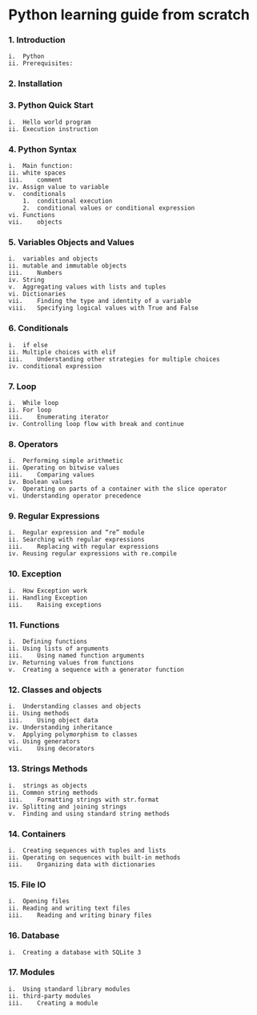 # Python learning guide from scratch 




### 1.	Introduction
	i.	Python
	ii.	Prerequisites:
### 2.	Installation
### 3.	Python Quick Start
	i.	Hello world program
	ii.	Execution instruction
### 4.	Python Syntax
	i.	Main function:
	ii.	white spaces
	iii.	comment
	iv.	Assign value to variable
	v.	conditionals
		1.	conditional execution
		2.	conditional values or conditional expression
	vi.	Functions
	vii.	objects
### 5.	Variables Objects and Values
	i.	variables and objects
	ii.	mutable and immutable objects
	iii.	Numbers
	iv.	String
	v.	Aggregating values with lists and tuples	
	vi.	Dictionaries	
	vii.	Finding the type and identity of a variable	
	viii.	Specifying logical values with True and False	
### 6.	Conditionals	
	i.	if else	
	ii.	Multiple choices with elif	
	iii.	Understanding other strategies for multiple choices	
	iv.	conditional expression	
### 7.	Loop	
	i.	While loop	
	ii.	For loop	
	iii.	Enumerating iterator	
	iv.	Controlling loop flow with break and continue	
### 8.	Operators	
	i.	Performing simple arithmetic	
	ii.	Operating on bitwise values	
	iii.	Comparing values	
	iv.	Boolean values	
	v.	Operating on parts of a container with the slice operator	
	vi.	Understanding operator precedence	
### 9.	Regular Expressions	
	i.	Regular expression and “re” module	
	ii.	Searching with regular expressions	
	iii.	Replacing with regular expressions	
	iv.	Reusing regular expressions with re.compile	
### 10.	Exception	
	i.	How Exception work	
	ii.	Handling Exception	
	iii.	Raising exceptions	
### 11.	Functions	
	i.	Defining functions	
	ii.	Using lists of arguments	
	iii.	Using named function arguments	
	iv.	Returning values from functions	
	v.	Creating a sequence with a generator function	
### 12.	Classes and objects	
	i.	Understanding classes and objects	
	ii.	Using methods	
	iii.	Using object data	
	iv.	Understanding inheritance	
	v.	Applying polymorphism to classes	
	vi.	Using generators	
	vii.	Using decorators	
### 13.	Strings Methods	
	i.	strings as objects	
	ii.	Common string methods	
	iii.	Formatting strings with str.format	
	iv.	Splitting and joining strings	
	v.	Finding and using standard string methods	
### 14.	Containers	
	i.	Creating sequences with tuples and lists	
	ii.	Operating on sequences with built-in methods	
	iii.	Organizing data with dictionaries	
### 15.	File IO	
	i.	Opening files	
	ii.	Reading and writing text files	
	iii.	Reading and writing binary files	
### 16.	Database	
	i.	Creating a database with SQLite 3	
### 17.	Modules	
	i.	Using standard library modules	
	ii.	third-party modules	
	iii.	Creating a module	
